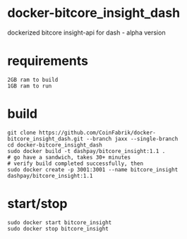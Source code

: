 # docker-bitcore_insight_dash

dockerized bitcore insight-api for dash - alpha version

# requirements

    2GB ram to build
    1GB ram to run

# build

    git clone https://github.com/CoinFabrik/docker-bitcore_insight_dash.git --branch jaxx --single-branch
    cd docker-bitcore_insight_dash
    sudo docker build -t dashpay/bitcore_insight:1.1 .
    # go have a sandwich, takes 30+ minutes
    # verify build completed successfully, then
    sudo docker create -p 3001:3001 --name bitcore_insight dashpay/bitcore_insight:1.1

# start/stop

    sudo docker start bitcore_insight
    sudo docker stop bitcore_insight
